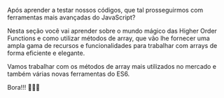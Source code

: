 Após aprender a testar nossos códigos, que tal prosseguirmos com ferramentas mais avançadas do JavaScript?

Nesta seção você vai aprender sobre o mundo mágico das Higher Order Functions 
e como utilizar métodos de array, que vão lhe fornecer uma ampla gama de recursos 
e funcionalidades para trabalhar com arrays de forma eficiente e elegante.

Vamos trabalhar com os métodos de array mais utilizados no mercado e também várias novas ferramentas do ES6.

Bora!!! 🚀🚀🚀